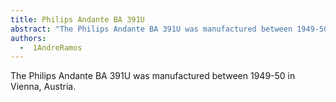 ```yaml
---
title: Philips Andante BA 391U
abstract: "The Philips Andante BA 391U was manufactured between 1949-50 in Vienna."
authors:
  -  1AndreRamos
---
```


The Philips Andante BA 391U was manufactured between 1949-50 in Vienna, Austria.
